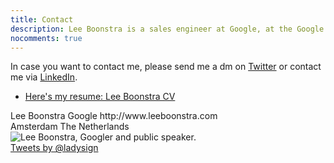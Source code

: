 ```yaml
---
title: Contact
description: Lee Boonstra is a sales engineer at Google, at the Google Cloud team where she assist the sales team with technical knowledge for the financial industry.
nocomments: true
---
```


In case you want to contact me, please send me a dm on <a href="https://twitter.com/ladysign" target="_blank">Twitter</a> or contact me via <a href="https://linkedin.com/in/leeboonstra/" target="_blank">LinkedIn</a>.

* [Here's my resume: Lee Boonstra CV](/images/lee.boonstra-resume.pdf)

<div class="vcard hidden">
    <span class="fn">Lee Boonstra</span>
    <span class="org">Google</span>
    <span class="url">http://www.leeboonstra.com</span>
    <div class="adr">
        <span class="locality">Amsterdam</span>
        <span class="country-name">The Netherlands</span>
    </div>
</div>

<img src="/images/lee1.jpg" class="border" alt="Lee Boonstra, Googler and public speaker.">

<div class="row">
    <div class="col col-sm-8"> <a class="twitter-timeline" href="https://twitter.com/ladysign"> Tweets by @ladysign</a>
    </div>
    <div class="col col-sm-4"></div>
</div>